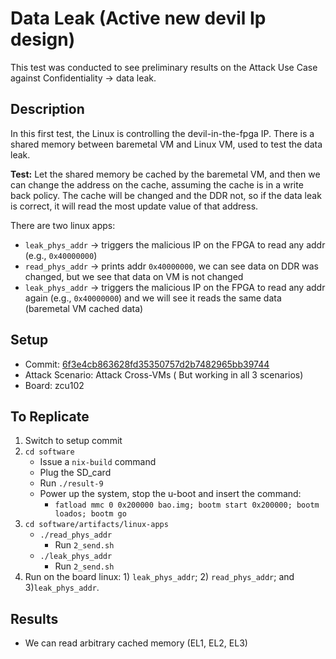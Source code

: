# Data Leak (Active new devil Ip design)

This test was conducted to see preliminary results on the Attack Use Case against Confidentiality -> data leak.

## Description 

In this first test, the Linux is controlling the devil-in-the-fpga IP. There is a shared memory between baremetal VM and Linux VM, used to test the data leak. 

**Test:** Let the shared memory be cached by the baremetal VM, and then we can change the address on the cache, assuming the cache is in a write back policy. The cache will be changed and the DDR not, so if the data leak is correct, it will read the most update value of that address.

There are two linux apps:
- `leak_phys_addr` -> triggers the malicious IP on the FPGA to read any addr (e.g., `0x40000000`)
- `read_phys_addr` -> prints addr `0x40000000`, we can see data on DDR was changed, but we see that data on VM is not changed
- `leak_phys_addr` -> triggers the malicious IP on the FPGA to read any addr again (e.g., `0x40000000`) and we will see it reads the same data (baremetal VM cached data) 

## Setup
- Commit: [6f3e4cb863628fd35350757d2b7482965bb39744](https://github.com/ESCristiano/devil-in-the-fpga/tree/6f3e4cb863628fd35350757d2b7482965bb39744)
- Attack Scenario: Attack Cross-VMs ( But working in all 3 scenarios)
- Board: zcu102
 
## To Replicate
1. Switch to setup commit
2. `cd software  `
	- Issue a `nix-build` command
	- Plug the SD_card
	- Run `./result-9`
	- Power up the system, stop the u-boot and insert the command:
	    - `fatload mmc 0 0x200000 bao.img; bootm start 0x200000; bootm loados; bootm go`
3. `cd software/artifacts/linux-apps`
	- `./read_phys_addr`
		- Run `2_send.sh`
	- `./leak_phys_addr`
		- Run `2_send.sh`
4. Run on the board linux: 1) `leak_phys_addr`; 2) `read_phys_addr`; and 3)`leak_phys_addr`.
 
## Results 
- We can read arbitrary cached memory (EL1, EL2, EL3)